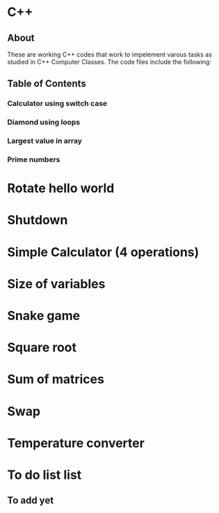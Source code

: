 # C++

## About
These are working C++ codes that work to impelement varous tasks as studied in  C++ Computer Classes. 
The code files include the following:
## Table of Contents
### Calculator using  switch case
### Diamond using loops
### Largest value in array
### Prime numbers
# Rotate hello world
# Shutdown
# Simple Calculator (4 operations)
# Size of variables
# Snake game
# Square root
# Sum of  matrices
# Swap
# Temperature converter
# To do list list
## To add yet